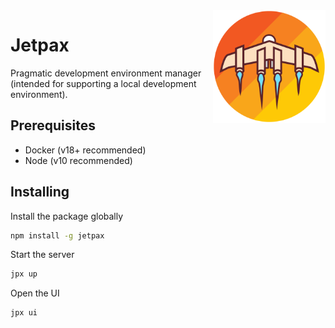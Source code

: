 <img src="ui/public/jetpax-app-icon.png" alt="Jetpax App icon" width="180" align="right" />

# Jetpax

Pragmatic development environment manager (intended for supporting a local development environment).


## Prerequisites

* Docker (v18+ recommended)
* Node (v10 recommended)

## Installing

Install the package globally

```bash
npm install -g jetpax
```

Start the server

```bash
jpx up
```

Open the UI

```bash
jpx ui
```
